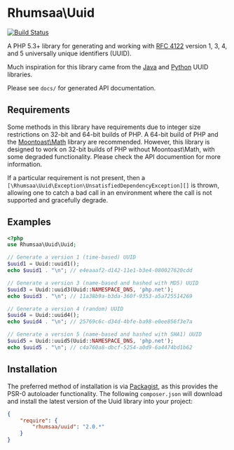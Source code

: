 # Rhumsaa\Uuid

[![Build Status](https://secure.travis-ci.org/ramsey/uuid.png)](http://travis-ci.org/ramsey/uuid)

A PHP 5.3+ library for generating and working with [RFC 4122][rfc4122] version
1, 3, 4, and 5 universally unique identifiers (UUID).

Much inspiration for this library came from the [Java][javauuid] and
[Python][pyuuid] UUID libraries.

Please see `docs/` for generated API documentation.

## Requirements

Some methods in this library have requirements due to integer size restrictions
on 32-bit and 64-bit builds of PHP. A 64-bit build of PHP and the [Moontoast\Math][]
library are recommended. However, this library is designed to work on 32-bit
builds of PHP without Moontoast\Math, with some degraded functionality. Please
check the API documention for more information.

If a particular requirement is not present, then a `[\Rhumsaa\Uuid\Exception\UnsatisfiedDependencyException][]`
is thrown, allowing one to catch a bad call in an environment where the call is
not supported and gracefully degrade.

## Examples

```php
<?php
use Rhumsaa\Uuid\Uuid;

// Generate a version 1 (time-based) UUID
$uuid1 = Uuid::uuid1();
echo $uuid1 . "\n"; // e4eaaaf2-d142-11e1-b3e4-080027620cdd

// Generate a version 3 (name-based and hashed with MD5) UUID
$uuid3 = Uuid::uuid3(Uuid::NAMESPACE_DNS, 'php.net');
echo $uuid3 . "\n"; // 11a38b9a-b3da-360f-9353-a5a725514269

// Generate a version 4 (random) UUID
$uuid4 = Uuid::uuid4();
echo $uuid4 . "\n"; // 25769c6c-d34d-4bfe-ba98-e0ee856f3e7a

// Generate a version 5 (name-based and hashed with SHA1) UUID
$uuid5 = Uuid::uuid5(Uuid::NAMESPACE_DNS, 'php.net');
echo $uuid5 . "\n"; // c4a760a8-dbcf-5254-a0d9-6a4474bd1b62
```

## Installation

The preferred method of installation is via [Packagist][], as this provides
the PSR-0 autoloader functionality. The following `composer.json` will download
and install the latest version of the Uuid library into your project:

```json
{
    "require": {
        "rhumsaa/uuid": "2.0.*"
    }
}
```


[rfc4122]: http://tools.ietf.org/html/rfc4122
[javauuid]: http://docs.oracle.com/javase/6/docs/api/java/util/UUID.html
[pyuuid]: http://docs.python.org/3/library/uuid.html
[packagist]: http://packagist.org/
[moontoast\math]: https://github.com/moontoast/math
